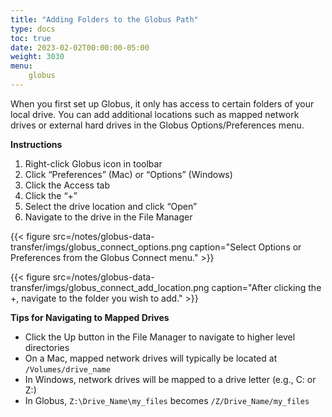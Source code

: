 ```yaml
---
title: "Adding Folders to the Globus Path"
type: docs
toc: true
date: 2023-02-02T00:00:00-05:00
weight: 3030
menu:
    globus
---
```


When you first set up Globus, it only has access to certain folders of your local drive. You can add additional locations such as mapped network drives or external hard drives in the Globus Options/Preferences menu.

**Instructions**

1. Right-click Globus icon in toolbar
2. Click “Preferences” (Mac) or “Options” (Windows)
3. Click the Access tab
4. Click the “+”
5. Select the drive location and click “Open”
6. Navigate to the drive in the File Manager

{{< figure src=/notes/globus-data-transfer/imgs/globus_connect_options.png caption="Select Options or Preferences from the Globus Connect menu." >}}

{{< figure src=/notes/globus-data-transfer/imgs/globus_connect_add_location.png caption="After clicking the +, navigate to the folder you wish to add." >}}

**Tips for Navigating to Mapped Drives**
 
- Click the Up button in the File Manager to navigate to higher level directories
- On a Mac, mapped network drives will typically be located at `/Volumes/drive_name`
- In Windows, network drives will be mapped to a drive letter (e.g., C: or Z:)
- In Globus, `Z:\Drive_Name\my_files` becomes `/Z/Drive_Name/my_files`


